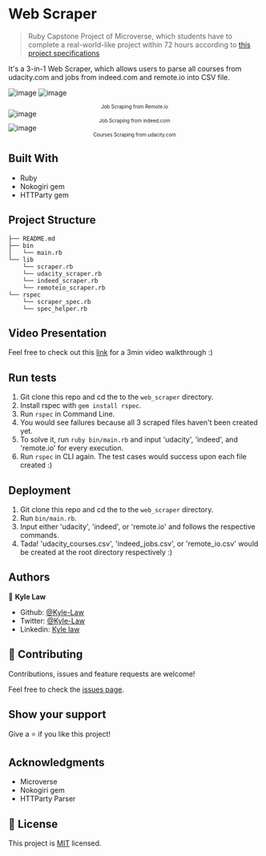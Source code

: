 # Web Scraper

> Ruby Capstone Project of Microverse, which students have to complete a real-world-like project within 72 hours according to [this project specifications](https://www.notion.so/microverse/Build-your-own-scraper-f54eaca54d8a4d758a5f0141468127a8)

It's a 3-in-1 Web Scraper, which allows users to parse all courses from udacity.com and jobs from indeed.com and remote.io into CSV file. 

![image](https://user-images.githubusercontent.com/55923773/76555459-a1e0de80-64d2-11ea-85f1-3e8209ad2b10.png)
![image](https://user-images.githubusercontent.com/55923773/76562091-934cf400-64df-11ea-8eb5-a0bf44be1394.png)
<small><small><center>Job Scraping from Remote.io</center></small></small>
![image](https://user-images.githubusercontent.com/55923773/76562763-06a33580-64e1-11ea-8ab4-9c498d4fd947.png)
<small><small><center>Job Scraping from indeed.com</center></small></small>
![image](https://user-images.githubusercontent.com/55923773/76562843-2dfa0280-64e1-11ea-8310-9637c57daa23.png)
<small><small><center>Courses Scraping from udacity.com</center></small></small>

## Built With

- Ruby
- Nokogiri gem
- HTTParty gem

## Project Structure

```
├── README.md
├── bin
│   └── main.rb
└── lib
    └── scraper.rb
    └── udacity_scraper.rb
    └── indeed_scraper.rb
    └── remoteio_scraper.rb
└── rspec
    └── scraper_spec.rb
    └── spec_helper.rb
```

## Video Presentation
Feel free to check out this [link](https://youtu.be/fc7P5Y0NTcM) for a 3min video walkthrough :)

## Run tests
1) Git clone this repo and cd the to the `web_scraper` directory.
2) Install rspec with `gem install rspec`.
3) Run `rspec` in Command Line.
4) You would see failures because all 3 scraped files haven't been created yet.
5) To solve it, run `ruby bin/main.rb` and input 'udacity', 'indeed', and 'remote.io' for every execution.
6) Run `rspec` in CLI again. The test cases would success upon each file created :)


## Deployment
1) Git clone this repo and cd the to the `web_scraper` directory.
2) Run `bin/main.rb`.
3) Input either 'udacity', 'indeed', or 'remote.io' and follows the respective commands.
4) Tada! 'udacity_courses.csv', 'indeed_jobs.csv', or 'remote_io.csv' would be created at the root directory respectively :)

## Authors

👤 **Kyle Law**

- Github: [@Kyle-Law](https://github.com/Kyle-Law)
- Twitter: [@Kyle-Law](https://twitter.com/ZhunKhing)
- Linkedin: [Kyle law](https://www.linkedin.com/in/kyle-lawzhunkhing/)

## 🤝 Contributing

Contributions, issues and feature requests are welcome!

Feel free to check the [issues page](https://github.com/Kyle-Law/web_scraper/issues?q=is%3Aissue+is%3Aopen+sort%3Aupdated-desc).

## Show your support

Give a ⭐️ if you like this project!

## Acknowledgments

- Microverse
- Nokogiri gem
- HTTParty Parser

## 📝 License

This project is [MIT](LICENSE) licensed.

